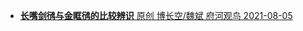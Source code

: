 - [**长嘴剑鸻与金眶鸻的比较辨识** 原创 博长空/魏斌  府河观鸟 2021-08-05](https://mp.weixin.qq.com/s/QghUPCwxggjXCZTHurmebg)
